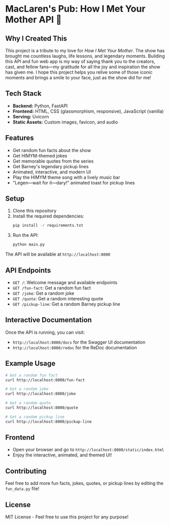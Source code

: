 # MacLaren's Pub: How I Met Your Mother API 🍻

## Why I Created This
This project is a tribute to my love for *How I Met Your Mother*. The show has brought me countless laughs, life lessons, and legendary moments. Building this API and fun web app is my way of saying thank you to the creators, cast, and fellow fans—my gratitude for all the joy and inspiration the show has given me. I hope this project helps you relive some of those iconic moments and brings a smile to your face, just as the show did for me!

## Tech Stack
- **Backend:** Python, FastAPI
- **Frontend:** HTML, CSS (glassmorphism, responsive), JavaScript (vanilla)
- **Serving:** Uvicorn
- **Static Assets:** Custom images, favicon, and audio

## Features
- Get random fun facts about the show
- Get HIMYM-themed jokes
- Get memorable quotes from the series
- Get Barney's legendary pickup lines
- Animated, interactive, and modern UI
- Play the HIMYM theme song with a lively music bar
- "Legen—wait for it—dary!" animated toast for pickup lines

## Setup
1. Clone this repository
2. Install the required dependencies:
   ```bash
   pip install -r requirements.txt
   ```
3. Run the API:
   ```bash
   python main.py
   ```

The API will be available at `http://localhost:8000`

## API Endpoints
- `GET /`: Welcome message and available endpoints
- `GET /fun-fact`: Get a random fun fact
- `GET /joke`: Get a random joke
- `GET /quote`: Get a random interesting quote
- `GET /pickup-line`: Get a random Barney pickup line

## Interactive Documentation
Once the API is running, you can visit:
- `http://localhost:8000/docs` for the Swagger UI documentation
- `http://localhost:8000/redoc` for the ReDoc documentation

## Example Usage
```bash
# Get a random fun fact
curl http://localhost:8000/fun-fact

# Get a random joke
curl http://localhost:8000/joke

# Get a random quote
curl http://localhost:8000/quote

# Get a random pickup line
curl http://localhost:8000/pickup-line
```

## Frontend
- Open your browser and go to `http://localhost:8000/static/index.html`
- Enjoy the interactive, animated, and themed UI!

## Contributing
Feel free to add more fun facts, jokes, quotes, or pickup lines by editing the `fun_data.py` file!

## License
MIT License - Feel free to use this project for any purpose! 